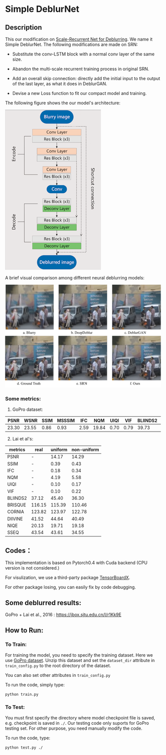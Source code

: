 

# Simple DeblurNet

## Description

This our modification on [Scale-Recurrent Net for Deblurring](https://github.com/jiangsutx/SRN-Deblur). We name it Simple DeblurNet. The following modifications are made on SRN:

* Substitute the conv-LSTM block with a normal conv layer of the same size.

* Abandon the multi-scale recurrent training process in original SRN.

* Add an overall skip connection: directly add the initial input to the output of the last layer, as what it does in DeblurGAN.
* Devise a new Loss function to fit our compact model and training.

The following figure shows the our model's architecture:

![arch](ourmodel.png)

A brief visual comparison among different neural deblurring models:

![comparison](ourviscompare.png)

### Some metrics:

1. GoPro dataset:

| PSNR  | WSNR  | SSIM | MSSSIM | IFC  | NQM   | UIQI | VIF  | BLIINDS2| BRISQUE | CORNIA | DIIVINE| NIQE  | SSE   |
| ----- | ----- | ---- | ------ | ---- | ----- | ---- | ---- | ------  | --------| -------| ------ | ------| ----- |
| 23.30 | 23.55 | 0.86 | 0.93   | 2.59 | 19.84 | 0.70 | 0.79 | 39.73   | 114.74  | 122.84 | 43.28  | 20.08 | 44.96 |
2. Lai et al's:

| metrics | real    | uniform | non-uniform |
| ------- | ----    | ------- | ----------- |
|PSNR     |-        |14.17    |14.29        |
|SSIM     |-        |0.39     |0.43         |
|IFC      |-        |0.18     |0.34         |
|NQM      |-        |4.19     |5.58         |
|UIQI     |-        |0.10     |0.17         |
|VIF      |-        |0.10     |0.22         |
|BLIINDS2 |37.12    |45.40    |36.30        |
|BRISQUE  |116.15   |115.39   |110.46       |
|CORNIA   |123.82   |123.97   |122.78       |
|DIIVINE  |41.52    |44.64    |40.49        |
|NIQE     |20.13    |19.71    |19.18        |
|SSEQ     |43.54    |43.61    |34.55        |


## Codes：

This implementation is based on Pytorch0.4 with Cuda backend (CPU version is not considered.)

For visulization, we use a third-party package [TensorBoardX](https://github.com/lanpa/tensorboardX).

For other package losing, you can easily fix by code debugging.

## Some deblurred results:

GoPro + Lai et al., 2016 : https://jbox.sjtu.edu.cn/l/r1Kk9E

## How to Run:

### To Train:

For training the model, you need to specify the training dataset. Here we use [GoPro dataset](https://drive.google.com/file/d/1H0PIXvJH4c40pk7ou6nAwoxuR4Qh_Sa2/view?usp=sharing). Unzip this dataset and set the `dataset_dir` attribute in `train_config.py` to the root directory of the dataset.

You can also set other attributes in `train_config.py`  

To run the code, simply type:

```bash
python train.py
```

### To Test:

You must first specify the directory where model checkpoint file is saved, e.g. checkpoint is saved in `./`. Our testing code only suports for GoPro testing set. For other purpose, you need manually modify the code.

To run the code, type:

```bash
python test.py ./
```

